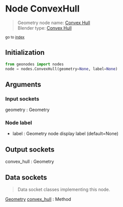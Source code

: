 
# Node ConvexHull

> Geometry node name: [Convex Hull](https://docs.blender.org/manual/en/latest/modeling/geometry_nodes/material/convex_hull.html)<br>
  Blender type: [Convex Hull](https://docs.blender.org/api/current/bpy.types.GeometryNodeConvexHull.html)
  
<sub>go to [index](/docs/index.md)</sub>

## Initialization

```python
from geonodes import nodes
node = nodes.ConvexHull(geometry=None, label=None)
```



## Arguments


### Input sockets

geometry : Geometry

### Node label

- label : Geometry node display label (default=None)

## Output sockets

convex_hull : Geometry

## Data sockets

> Data socket classes implementing this node.
  
[Geometry](/docs/sockets/Geometry.md) [convex_hull](/docs/sockets/Geometry.md#convex_hull) : Method

